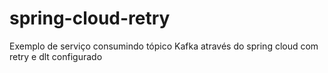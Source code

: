 # spring-cloud-retry
Exemplo de serviço consumindo tópico Kafka através do spring cloud com retry e dlt configurado
